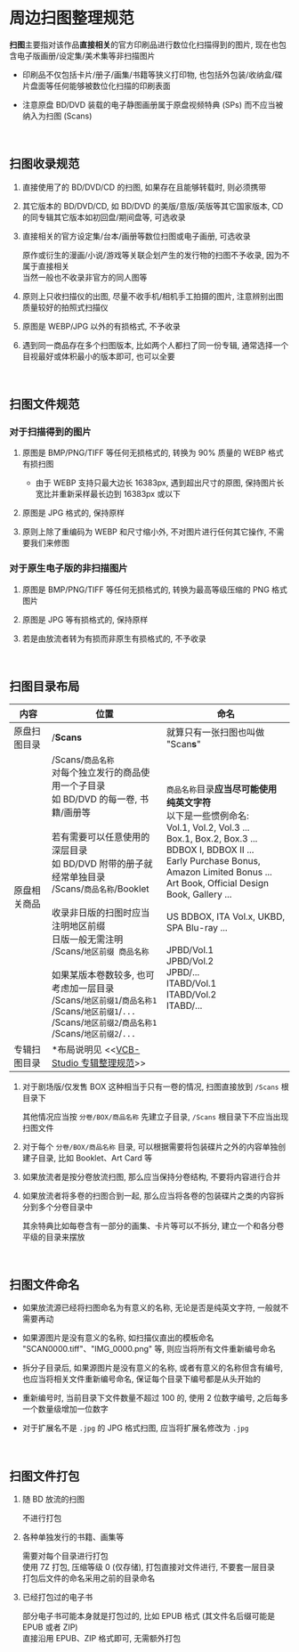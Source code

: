 # 周边扫图整理规范

**扫图**主要指对该作品**直接相关**的官方印刷品进行数位化扫描得到的图片, 现在也包含电子版画册/设定集/美术集等非扫描图片

* 印刷品不仅包括卡片/册子/画集/书籍等狭义打印物, 也包括外包装/收纳盒/碟片盘面等任何能够被数位化扫描的印刷表面

* 注意原盘 BD/DVD 装载的电子静图画册属于原盘视频特典 (SPs) 而不应当被纳入为扫图 (Scans)

‍

## 扫图收录规范

1. 直接使用了的 BD/DVD/CD 的扫图, 如果存在且能够转载时, 则必须携带

2. 其它版本的 BD/DVD/CD, 如 BD/DVD 的美版/意版/英版等其它国家版本, CD 的同专辑其它版本如初回盘/期间盘等, 可选收录

3. 直接相关的官方设定集/台本/画册等数位扫图或电子画册, 可选收录

    原作或衍生的漫画/小说/游戏等关联企划产生的发行物的扫图不予收录, 因为不属于直接相关  
    当然一般也不收录非官方的同人图等

4. 原则上只收扫描仪的出图, 尽量不收手机/相机手工拍摄的图片, 注意辨别出图质量较好的拍照式扫描仪

5. 原图是 WEBP/JPG 以外的有损格式, 不予收录

6. 遇到同一商品存在多个扫图版本, 比如两个人都扫了同一份专辑, 通常选择一个目视最好或体积最小的版本即可, 也可以全要

‍

## 扫图文件规范

### 对于扫描得到的图片

1. 原图是 BMP/PNG/TIFF 等任何无损格式的, 转换为 90% 质量的 WEBP 格式有损扫图

    * 由于 WEBP 支持只最大边长 16383px, 遇到超出尺寸的原图, 保持图片长宽比并重新采样最长边到 16383px 或以下

2. 原图是 JPG 格式的, 保持原样

3. 原则上除了重编码为 WEBP 和尺寸缩小外, 不对图片进行任何其它操作, 不需要我们来修图

### 对于原生电子版的非扫描图片

1. 原图是 BMP/PNG/TIFF 等任何无损格式的, 转换为最高等级压缩的 PNG 格式图片

2. 原图是 JPG 等有损格式的, 保持原样

3. 若是由放流者转为有损而非原生有损格式的, 不予收录

‍

## 扫图目录布局

|内容|位置|命名|
| --------------| ---------------------------------------------------------------------------------------------------------------------------------------------------------------------------| ---------------------------------------------------------------------------------------------------------------------------------------------------------------------------------------------------------------------------------------------------|
|原盘扫图目录|/**Scans**|就算只有一张扫图也叫做 "Scan**s**"|
|原盘相关商品|/Scans/`商品名称`<br />对每个独立发行的商品使用一个子目录<br />如 BD/DVD 的每一卷, 书籍/画册等<br /><br />若有需要可以任意使用的深层目录<br />如 BD/DVD 附带的册子就经常单独目录<br />/Scans/`商品名称`/Booklet<br /><br />收录非日版的扫图时应当注明地区前缀<br />日版一般无需注明<br />/Scans/`地区前缀 商品名称`<br /><br />如果某版本卷数较多, 也可考虑加一层目录<br />/Scans/`地区前缀1`/`商品名称1`<br />/Scans/`地区前缀1`/`...`<br />/Scans/`地区前缀2`/`商品名称1`<br />/Scans/`地区前缀2`/`...`<br />|`商品名称`目录**应当尽可能使用纯英文字符**<br />以下是一些惯例命名:<br />Vol.1, Vol.2, Vol.3 ...<br />Box.1, Box.2, Box.3 ...<br />BDBOX I, BDBOX II ...<br />Early Purchase Bonus, Amazon Limited Bonus ...<br />Art Book, Official Design Book, Gallery ...<br /><br />US BDBOX, ITA Vol.x, UKBD, SPA Blu-ray ...<br /><br />JPBD/Vol.1<br />JPBD/Vol.2<br />JPBD/...<br />ITABD/Vol.1<br />ITABD/Vol.2<br />ITABD/...<br />|
|专辑扫图目录|*布局说明见 <<[VCB-Studio 专辑整理规范](周边专辑整理规范.md)>>||

1. 对于剧场版/仅发售 BOX 这种相当于只有一卷的情况, 扫图直接放到 `/Scans` 根目录下

   其他情况应当按 `分卷/BOX/商品名称` 先建立子目录, `/Scans` 根目录下不应当出现扫图文件

2. 对于每个 `分卷/BOX/商品名称` 目录, 可以根据需要将包装碟片之外的内容单独创建子目录, 比如 Booklet、Art Card 等

3. 如果放流者是按分卷放流扫图, 那么应当保持分卷结构, 不要将内容进行合并

4. 如果放流者将多卷的扫图合到一起, 那么应当将各卷的包装碟片之类的内容拆分到多个分卷目录中

   其余特典比如每卷含有一部分的画集、卡片等可以不拆分, 建立一个和各分卷平级的目录来摆放

‍

## 扫图文件命名

* 如果放流源已经将扫图命名为有意义的名称, 无论是否是纯英文字符, 一般就不需要再动

* 如果源图片是没有意义的名称, 如扫描仪直出的模板命名 "SCAN0000.tiff"、"IMG_0000.png" 等, 则应当将所有文件重新编号命名

* 拆分子目录后, 如果源图片是没有意义的名称, 或者有意义的名称但含有编号, 也应当将相关文件重新编号命名, 保证每个目录下编号都是从头开始的

* 重新编号时, 当前目录下文件数量不超过 100 的, 使用 2 位数字编号, 之后每多一个数量级增加一位数字

* 对于扩展名不是 `.jpg` 的 JPG 格式扫图, 应当将扩展名修改为 `.jpg`

‍

## 扫图文件打包

1. 随 BD 放流的扫图

    不进行打包

2. 各种单独发行的书籍、画集等

    需要对每个目录进行打包  
    使用 7Z 打包, 压缩等级 0 (仅存储), 打包直接对文件进行, 不要套一层目录  
    打包后文件的命名采用之前的目录命名

3. 已经打包过的电子书

    部分电子书可能本身就是打包过的, 比如 EPUB 格式 (其文件名后缀可能是 EPUB 或者 ZIP)  
    直接沿用 EPUB、ZIP 格式即可, 无需额外打包
